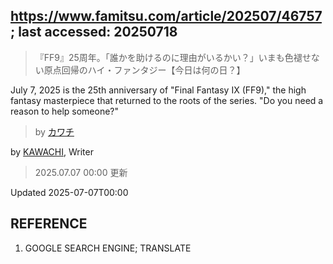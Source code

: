 ## https://www.famitsu.com/article/202507/46757; last accessed: 20250718

> 『FF9』25周年。「誰かを助けるのに理由がいるかい？」いまも色褪せない原点回帰のハイ・ファンタジー【今日は何の日？】

July 7, 2025 is the 25th anniversary of "Final Fantasy IX (FF9)," the high fantasy masterpiece that returned to the roots of the series. "Do you need a reason to help someone?"

> by [カワチ](https://www.famitsu.com/author/26/page/1)

by [KAWACHI](https://www.famitsu.com/author/26/page/1), Writer

> 2025.07.07 00:00 更新

Updated 2025-07-07T00:00

## REFERENCE

1) GOOGLE SEARCH ENGINE; TRANSLATE